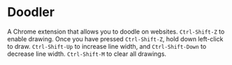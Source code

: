 # Doodler
A Chrome extension that allows you to doodle on websites. `Ctrl-Shift-Z` to enable drawing. Once you have pressed `Ctrl-Shift-Z`, hold down left-click to draw. `Ctrl-Shift-Up` to increase line width, and `Ctrl-Shift-Down` to decrease line width. `Ctrl-Shift-M` to clear all drawings.

